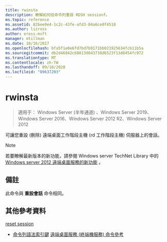```yaml
---
title: rwinsta
description: 瞭解如何從命令列重設 RDSH sessionf。
ms.topic: reference
ms.assetid: 82bee0e4-1c2c-43fe-afd3-04a6ce0f4518
ms.author: lizross
author: eross-msft
manager: mtillman
ms.date: 10/16/2017
ms.openlocfilehash: bfa5f1e0e6fd7bd7b9171bb021925634fcb11b5a
ms.sourcegitcommit: db2d46842c68813d043738d6523f13d8454fc972
ms.translationtype: MT
ms.contentlocale: zh-TW
ms.lasthandoff: 09/10/2020
ms.locfileid: "89637203"
---
```

# <a name="rwinsta"></a>rwinsta

> 適用于： Windows Server (半年通道) 、Windows Server 2019、Windows Server 2016、Windows Server 2012 R2、Windows Server 2012

可讓您重設 (刪除) 遠端桌面工作階段主機 (rd 工作階段主機) 伺服器上的會話。

> [!NOTE]
> 若要瞭解最新版本的新功能，請參閱 Windows server TechNet Library 中的 [Windows server 2012 遠端桌面服務的新功能](/previous-versions/orphan-topics/ws.11/hh831527(v=ws.11)) 。

## <a name="remarks"></a>備註
此命令與 **重設會話** 命令相同。

## <a name="additional-references"></a>其他參考資料
[reset session](reset-session.md)
- [命令列語法索引鍵](command-line-syntax-key.md) 
[遠端桌面服務 (終端機服務) 命令參考](remote-desktop-services-terminal-services-command-reference.md)
